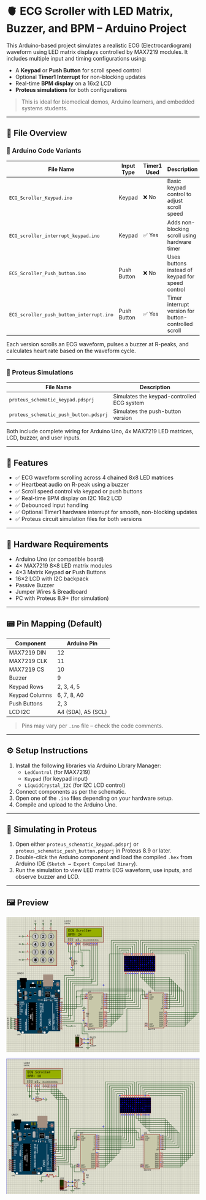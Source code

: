 
# 🫀 ECG Scroller with LED Matrix, Buzzer, and BPM – Arduino Project

This Arduino-based project simulates a realistic ECG (Electrocardiogram) waveform using LED matrix displays controlled by MAX7219 modules. It includes multiple input and timing configurations using:

- A **Keypad** or **Push Button** for scroll speed control
- Optional **Timer1 Interrupt** for non-blocking updates
- Real-time **BPM display** on a 16x2 LCD
- **Proteus simulations** for both configurations

> This is ideal for biomedical demos, Arduino learners, and embedded systems students.

---

## 📁 File Overview

### 🔌 Arduino Code Variants

| File Name                                | Input Type    | Timer1 Used | Description |
|------------------------------------------|---------------|-------------|-------------|
| `ECG_Scroller_Keypad.ino`                | Keypad        | ❌ No       | Basic keypad control to adjust scroll speed |
| `ECG_scroller_interrupt_keypad.ino`      | Keypad        | ✅ Yes      | Adds non-blocking scroll using hardware timer |
| `ECG_Scroller_Push_button.ino`           | Push Button   | ❌ No       | Uses buttons instead of keypad for speed control |
| `ECG_scroller_push_button_interrupt.ino` | Push Button   | ✅ Yes      | Timer interrupt version for button-controlled scroll |

Each version scrolls an ECG waveform, pulses a buzzer at R-peaks, and calculates heart rate based on the waveform cycle.

---

### 🧪 Proteus Simulations

| File Name                             | Description |
|--------------------------------------|-------------|
| `proteus_schematic_keypad.pdsprj`            | Simulates the keypad-controlled ECG system |
| `proteus_schematic_push_button.pdsprj`        | Simulates the push-button version |

Both include complete wiring for Arduino Uno, 4x MAX7219 LED matrices, LCD, buzzer, and user inputs.

---

## 🚀 Features

- ✅ ECG waveform scrolling across 4 chained 8x8 LED matrices
- ✅ Heartbeat audio on R-peak using a buzzer
- ✅ Scroll speed control via keypad or push buttons
- ✅ Real-time BPM display on I2C 16x2 LCD
- ✅ Debounced input handling
- ✅ Optional Timer1 hardware interrupt for smooth, non-blocking updates
- ✅ Proteus circuit simulation files for both versions

---

## 🔧 Hardware Requirements

- Arduino Uno (or compatible board)  
- 4× MAX7219 8×8 LED matrix modules  
- 4×3 Matrix Keypad **or** Push Buttons  
- 16×2 LCD with I2C backpack  
- Passive Buzzer  
- Jumper Wires & Breadboard  
- PC with Proteus 8.9+ (for simulation)

---

## 📟 Pin Mapping (Default)

| Component       | Arduino Pin     |
|----------------|------------------|
| MAX7219 DIN    | 12               |
| MAX7219 CLK    | 11               |
| MAX7219 CS     | 10               |
| Buzzer         | 9                |
| Keypad Rows    | 2, 3, 4, 5       |
| Keypad Columns | 6, 7, 8, A0      |
| Push Buttons   | 2, 3             |
| LCD I2C        | A4 (SDA), A5 (SCL) |

> Pins may vary per `.ino` file – check the code comments.

---

## ⚙️ Setup Instructions

1. Install the following libraries via Arduino Library Manager:
   - `LedControl` (for MAX7219)
   - `Keypad` (for keypad input)
   - `LiquidCrystal_I2C` (for I2C LCD control)
2. Connect components as per the schematic.
3. Open one of the `.ino` files depending on your hardware setup.
4. Compile and upload to the Arduino Uno.

---

## 🧪 Simulating in Proteus

1. Open either `proteus_schematic_keypad.pdsprj` or `proteus_schematic_push_button.pdsprj` in Proteus 8.9 or later.
2. Double-click the Arduino component and load the compiled `.hex` from Arduino IDE (`Sketch → Export Compiled Binary`).
3. Run the simulation to view LED matrix ECG waveform, use inputs, and observe buzzer and LCD.

---

## 🖼️ Preview

![1](schematic/keypad.png)

![2](schematic/with_button.png)

